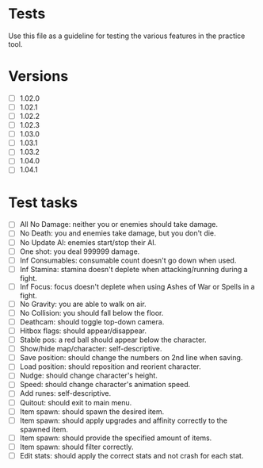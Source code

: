 # Tests

Use this file as a guideline for testing the various features in the practice tool.

# Versions

- [ ] 1.02.0
- [ ] 1.02.1
- [ ] 1.02.2
- [ ] 1.02.3
- [ ] 1.03.0
- [ ] 1.03.1
- [ ] 1.03.2
- [ ] 1.04.0
- [ ] 1.04.1

# Test tasks

- [ ] All No Damage: neither you or enemies should take damage.
- [ ] No Death: you and enemies take damage, but you don't die.
- [ ] No Update AI: enemies start/stop their AI.
- [ ] One shot: you deal 999999 damage.
- [ ] Inf Consumables: consumable count doesn't go down when used.
- [ ] Inf Stamina: stamina doesn't deplete when attacking/running during a fight.
- [ ] Inf Focus: focus doesn't deplete when using Ashes of War or Spells in a fight.
- [ ] No Gravity: you are able to walk on air.
- [ ] No Collision: you should fall below the floor.
- [ ] Deathcam: should toggle top-down camera.
- [ ] Hitbox flags: should appear/disappear.
- [ ] Stable pos: a red ball should appear below the character.
- [ ] Show/hide map/character: self-descriptive.
- [ ] Save position: should change the numbers on 2nd line when saving.
- [ ] Load position: should reposition and reorient character.
- [ ] Nudge: should change character's height.
- [ ] Speed: should change character's animation speed.
- [ ] Add runes: self-descriptive.
- [ ] Quitout: should exit to main menu.
- [ ] Item spawn: should spawn the desired item.
- [ ] Item spawn: should apply upgrades and affinity correctly to the spawned item.
- [ ] Item spawn: should provide the specified amount of items.
- [ ] Item spawn: should filter correctly.
- [ ] Edit stats: should apply the correct stats and not crash for each stat.
